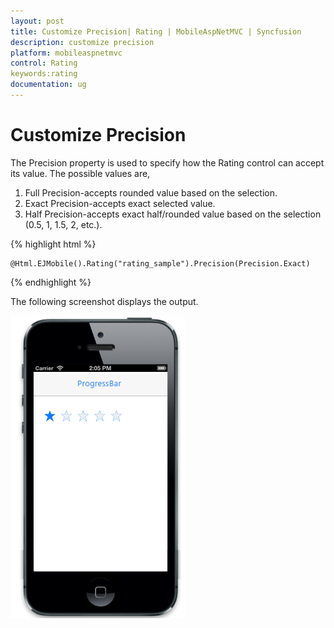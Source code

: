 ```yaml
---
layout: post
title: Customize Precision| Rating | MobileAspNetMVC | Syncfusion
description: customize precision
platform: mobileaspnetmvc
control: Rating
keywords:rating
documentation: ug
---
```


# Customize Precision

The Precision property is used to specify how the Rating control can accept its value. The possible values are,

1. Full Precision-accepts rounded value based on the selection.
2. Exact Precision-accepts exact selected value.
3. Half Precision-accepts exact half/rounded value based on the selection (0.5, 1, 1.5, 2, etc.).



{% highlight html %}

    @Html.EJMobile().Rating("rating_sample").Precision(Precision.Exact)

{% endhighlight %}

The following screenshot displays the output.                        

![](Customize-Precision_images/Customize-Precision_img1.png)


